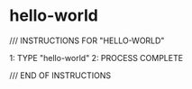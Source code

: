 # hello-world

/// INSTRUCTIONS FOR "HELLO-WORLD"

1: TYPE "hello-world"
2: PROCESS COMPLETE


/// END OF INSTRUCTIONS
